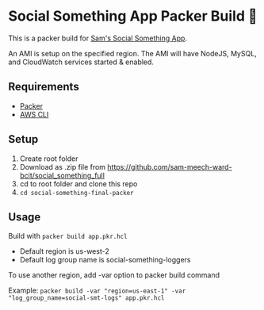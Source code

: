 ﻿# Social Something App Packer Build 🤗
 
This is a packer build for [Sam's Social Something App](https://github.com/sam-meech-ward-bcit/social_something_full). 

An AMI is setup on the specified region. The AMI will have NodeJS, MySQL, and CloudWatch services started & enabled. 
 
## Requirements
- [Packer](https://www.packer.io/downloads)
- [AWS CLI](https://aws.amazon.com/cli/)
 
## Setup 
1. Create root folder
2. Download as .zip file from https://github.com/sam-meech-ward-bcit/social_something_full
3. cd to root folder and clone this repo
4. ``` cd social-something-final-packer ```

## Usage
Build with ``` packer build app.pkr.hcl ```
- Default region is us-west-2
- Default log group name is social-something-loggers

To use another region, add -var option to packer build command

Example: ``` packer build -var "region=us-east-1" -var "log_group_name=social-smt-logs" app.pkr.hcl  ```
